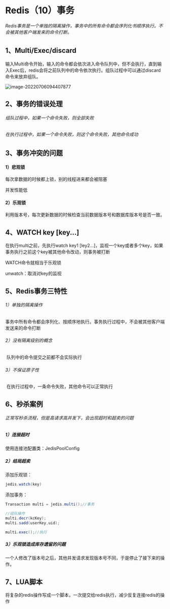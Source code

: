 # Redis（10）事务

###### Redis事务是一个单独的隔离操作，事务中的所有命令都会序列化书顺序执行。不会被其他客户端发来的命令打断。

## 1、Multi/Exec/discard

输入Multi命令开始，输入的命令都会依次进入命令队列中，但不会执行，直到输入Exec后，redis会将之前队列中的命令依次执行。组队过程中可以通过discard命令来放弃组队。

![image-20220706094407877](C:\Users\HP\AppData\Roaming\Typora\typora-user-images\image-20220706094407877.png)



## 2、事务的错误处理

###### 组队过程中，如果一个命令失败，则全部失败

###### 在执行过程中，如果一个命令失败，则这个命令失败，其他命令成功



## 3、事务冲突的问题

#### 1）悲观锁

每次拿数据的时候都上锁，别的线程进来都会被阻塞

并发性能低

#### 2）乐观锁

利用版本号，每次更新数据的时候检查当前数据版本号和数据库版本号是否一致。



## 4、WATCH key [key...]

在执行multi之前，先执行watch key1 [ley2...]，监视一个key或者多个key，如果事务执行之前这个key被其他命令改动，则事务被打断

WATCH命令就相当于乐观锁

unwatch：取消对key的监视



## 5、Redis事务三特性

###### 1）单独的隔离操作

​		事务中所有命令都会序列化、按顺序地执行。事务执行过程中，不会被其他客户端发送来的命令打断

###### 2）没有隔离级别的概念

​		队列中的命令提交之前都不会实际执行

###### 3）不保证原子性

​		在执行过程中，一条命令失败，其他命令可以正常执行



## 6、秒杀案例

###### 正常写秒杀流程，但是高请求高并发下，会出现超时和超卖的问题

##### 1）连接超时

使用连接池配置类：JedisPoolConfig

##### 2）结局超卖

添加乐观锁：

```java
jedis.watch(key)
```

添加事务：

```java
Transaction multi = jedis.multi();//事务
```

```java
//组队操作
multi.decr(kcKey);
multi.sadd(userKey,uid);
```

```java
multi.exec();//执行
```



##### 3）乐观锁造成库存遗留的问题

一个人修改了版本号之后，其他并发请求发现版本号不同，于是停止了接下来的操作。



## 7、LUA脚本

将复杂的redis操作写成一个脚本，一次提交给redis执行，减少反复连接redis的操作


